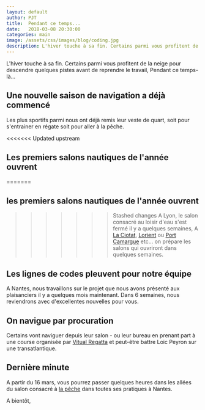 ```yaml
---
layout: default
author: PJT
title:  Pendant ce temps...
date:   2018-03-08 20:30:00
categories: main
image: /assets/css/images/blog/coding.jpg
description: L'hiver touche à sa fin. Certains parmi vous profitent de la neige pour descendre quelques pistes avant de reprendre le travail, Pendant ce temps-là...
---
```

L'hiver touche à sa fin. Certains parmi vous profitent de la neige pour descendre quelques pistes avant de reprendre le travail, Pendant ce temps-là...
<!--break-->
## Une nouvelle saison de navigation a déjà commencé
Les plus sportifs parmi nous ont déjà remis leur veste de quart, soit pour s'entrainer en régate soit pour aller à la pêche.  

<<<<<<< Updated upstream
## Les premiers salons nautiques de l'année ouvrent
=======
<!--break-->
## les premiers salons nautiques de l'année ouvrent
>>>>>>> Stashed changes
A Lyon, le salon consacré au loisir d'eau s'est fermé il y a quelques semaines,
A [La Ciotat](http://www.salon-lesnauticales.com), [Lorient](http://www.lorient-nautic.com) ou [Port Camargue](http://www.lesnautiques.com) etc... on prépare les salons qui ouvriront dans quelques semaines.

## Les lignes de codes pleuvent pour notre équipe 
A Nantes, nous travaillons sur le projet que nous avons présenté aux plaisanciers il y a quelques mois maintenant.  Dans 6 semaines, nous reviendrons avec d'excellentes nouvelles pour vous.

## On navigue par procuration
Certains vont naviguer depuis leur salon - ou leur bureau en prenant part à une course organisée par [Vitual Regatta](http://www.virtualregatta.com/index_vroffshore.php) et peut-être battre Loic Peyron sur une transatlantique.

## Dernière minute
A partir du 16 mars, vous pourrez passer quelques heures dans les allées du salon consacré à [la pêche](https://www.salon-peche-mer.com) dans toutes ses pratiques à Nantes.

A bientôt,